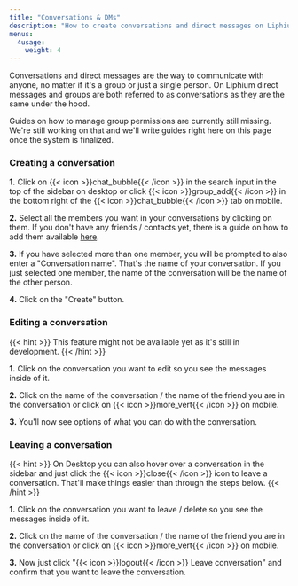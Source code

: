 ```yaml
---
title: "Conversations & DMs"
description: "How to create conversations and direct messages on Liphium."
menus:
  4usage:
    weight: 4
---
```


Conversations and direct messages are the way to communicate with anyone, no matter if it's a group or just a single person. On Liphium direct messages and groups are both referred to as conversations as they are the same under the hood.

Guides on how to manage group permissions are currently still missing. We're still working on that and we'll write guides right here on this page once the system is finalized.

### Creating a conversation

**1.** Click on {{< icon >}}chat_bubble{{< /icon >}} in the search input in the top of the sidebar on desktop or click {{< icon >}}group_add{{< /icon >}} in the bottom right of the {{< icon >}}chat_bubble{{< /icon >}} tab on mobile.

**2.** Select all the members you want in your conversations by clicking on them. If you don't have any friends / contacts yet, there is a guide on how to add them available [here](./friend-system.md).

**3.** If you have selected more than one member, you will be prompted to also enter a "Conversation name". That's the name of your conversation. If you just selected one member, the name of the conversation will be the name of the other person.

**4.** Click on the "Create" button.

### Editing a conversation

{{< hint >}}
This feature might not be available yet as it's still in development.
{{< /hint >}}

**1.** Click on the conversation you want to edit so you see the messages inside of it.

**2.** Click on the name of the conversation / the name of the friend you are in the conversation or click on {{< icon >}}more_vert{{< /icon >}} on mobile.

**3.** You'll now see options of what you can do with the conversation.

### Leaving a conversation

{{< hint >}}
On Desktop you can also hover over a conversation in the sidebar and just click the {{< icon >}}close{{< /icon >}} icon to leave a conversation. That'll make things easier than through the steps below.
{{< /hint >}}

**1.** Click on the conversation you want to leave / delete so you see the messages inside of it.

**2.** Click on the name of the conversation / the name of the friend you are in the conversation or click on {{< icon >}}more_vert{{< /icon >}} on mobile.

**3.** Now just click "{{< icon >}}logout{{< /icon >}} Leave conversation" and confirm that you want to leave the conversation.
